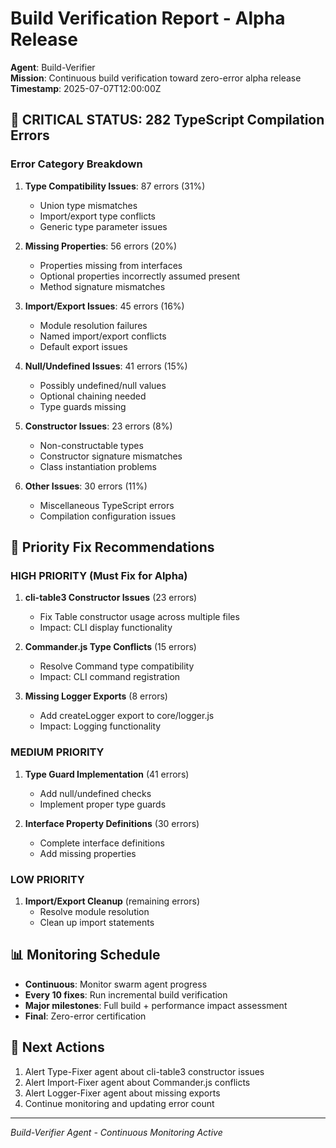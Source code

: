 # Build Verification Report - Alpha Release

**Agent**: Build-Verifier  
**Mission**: Continuous build verification toward zero-error alpha release  
**Timestamp**: 2025-07-07T12:00:00Z

## 🚨 CRITICAL STATUS: 282 TypeScript Compilation Errors

### Error Category Breakdown

1. **Type Compatibility Issues**: 87 errors (31%)
   - Union type mismatches
   - Import/export type conflicts
   - Generic type parameter issues

2. **Missing Properties**: 56 errors (20%)
   - Properties missing from interfaces
   - Optional properties incorrectly assumed present
   - Method signature mismatches

3. **Import/Export Issues**: 45 errors (16%)
   - Module resolution failures
   - Named import/export conflicts
   - Default export issues

4. **Null/Undefined Issues**: 41 errors (15%)
   - Possibly undefined/null values
   - Optional chaining needed
   - Type guards missing

5. **Constructor Issues**: 23 errors (8%)
   - Non-constructable types
   - Constructor signature mismatches
   - Class instantiation problems

6. **Other Issues**: 30 errors (11%)
   - Miscellaneous TypeScript errors
   - Compilation configuration issues

## 🎯 Priority Fix Recommendations

### HIGH PRIORITY (Must Fix for Alpha)

1. **cli-table3 Constructor Issues** (23 errors)
   - Fix Table constructor usage across multiple files
   - Impact: CLI display functionality

2. **Commander.js Type Conflicts** (15 errors)
   - Resolve Command type compatibility
   - Impact: CLI command registration

3. **Missing Logger Exports** (8 errors)
   - Add createLogger export to core/logger.js
   - Impact: Logging functionality

### MEDIUM PRIORITY

1. **Type Guard Implementation** (41 errors)
   - Add null/undefined checks
   - Implement proper type guards

2. **Interface Property Definitions** (30 errors)
   - Complete interface definitions
   - Add missing properties

### LOW PRIORITY

1. **Import/Export Cleanup** (remaining errors)
   - Resolve module resolution
   - Clean up import statements

## 📊 Monitoring Schedule

- **Continuous**: Monitor swarm agent progress
- **Every 10 fixes**: Run incremental build verification
- **Major milestones**: Full build + performance impact assessment
- **Final**: Zero-error certification

## 🔄 Next Actions

1. Alert Type-Fixer agent about cli-table3 constructor issues
2. Alert Import-Fixer agent about Commander.js conflicts
3. Alert Logger-Fixer agent about missing exports
4. Continue monitoring and updating error count

---
*Build-Verifier Agent - Continuous Monitoring Active*
